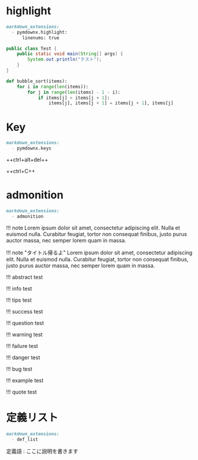 # highlight

``` markdown
markdown_extensions:
  - pymdownx.highlight:
      linenums: true
```

``` java
public class Test {
    public static void main(String[] args) {
        System.out.println("テスト");
    }
}
```

``` python hl_lines="2 3"
def bubble_sort(items):
    for i in range(len(items)):
        for j in range(len(items) - 1 - i):
            if items[j] > items[j + 1]:
                items[j], items[j + 1] = items[j + 1], items[j]
```

# Key

``` markdown
markdown_extensions:
  - pymdownx.keys
```

++ctrl+alt+del++

++ctrl+C++

# admonition

``` markdown
markdown_extensions:
  - admonition
```

!!! note
    Lorem ipsum dolor sit amet, consectetur adipiscing elit. Nulla et euismod
    nulla. Curabitur feugiat, tortor non consequat finibus, justo purus auctor
    massa, nec semper lorem quam in massa.

!!! note "タイトル帰るよ"
    Lorem ipsum dolor sit amet, consectetur adipiscing elit. Nulla et euismod
    nulla. Curabitur feugiat, tortor non consequat finibus, justo purus auctor
    massa, nec semper lorem quam in massa.

!!! abstract
    test

!!! info
    test

!!! tips
    test

!!! success
    test

!!! question
    test

!!! warning
    test

!!! failure
    test

!!! danger
    test

!!! bug
    test

!!! example
    test

!!! quote
    test

# 定義リスト

``` markdown
markdown_extensions:
  - def_list
```

定義語
:    ここに説明を書きます
